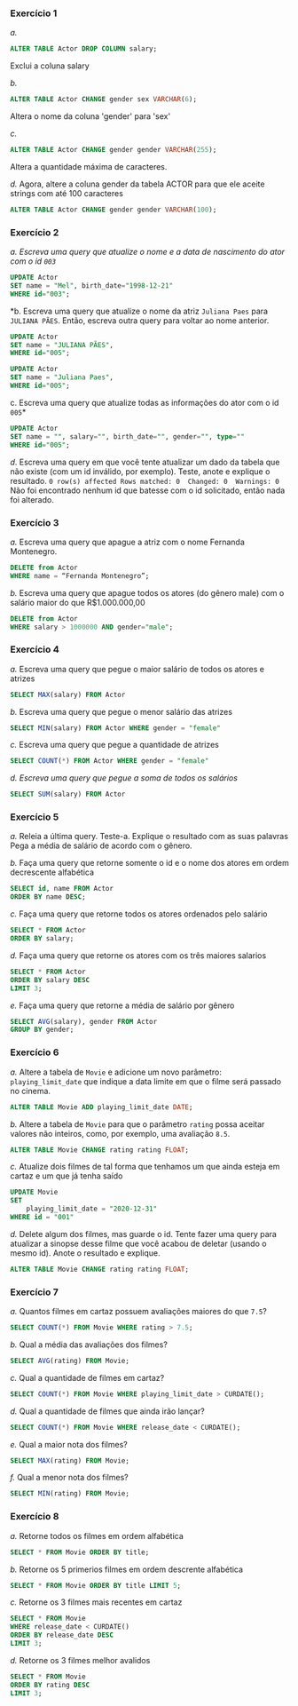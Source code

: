 ### Exercício 1
*a.* 
```sql
ALTER TABLE Actor DROP COLUMN salary;
```
Exclui  a coluna salary

*b.*
```sql
ALTER TABLE Actor CHANGE gender sex VARCHAR(6);
```
Altera o nome da coluna 'gender' para 'sex'

*c.* 
```sql
ALTER TABLE Actor CHANGE gender gender VARCHAR(255);
```
Altera a quantidade máxima de caracteres.

*d.* Agora,  altere a coluna gender da tabela ACTOR para que ele aceite strings com até 100 caracteres
```sql
ALTER TABLE Actor CHANGE gender gender VARCHAR(100);
```
### Exercício 2
*a. Escreva uma query que atualize o nome e a data de nascimento do ator com o id `003`*
```sql
UPDATE Actor
SET name = "Mel", birth_date="1998-12-21"
WHERE id="003";
```

*b. Escreva uma query que atualize o nome da atriz `Juliana Paes` para `JULIANA PÃES`. Então, escreva outra query para voltar ao nome anterior.
```sql
UPDATE Actor
SET name = "JULIANA PÃES",
WHERE id="005";
```
```sql
UPDATE Actor
SET name = "Juliana Paes",
WHERE id="005";
```

c. Escreva uma query que atualize todas as informações do ator com o id `005`*
```sql
UPDATE Actor
SET name = "", salary="", birth_date="", gender="", type=""
WHERE id="005";
```

*d*. Escreva uma query em que você tente atualizar um dado da tabela que não existe (com um id inválido, por exemplo). Teste, anote e explique o resultado.
`0 row(s) affected Rows matched: 0  Changed: 0  Warnings: 0`
Não foi encontrado nenhum id que batesse com o id solicitado, então nada foi alterado.

### Exercício 3
*a.* Escreva uma query que apague a atriz com o nome Fernanda Montenegro.
```sql
DELETE from Actor
WHERE name = “Fernanda Montenegro”;
```
*b.* Escreva uma query que apague todos os atores (do gênero male) com o salário maior do que R$1.000.000,00
```sql
DELETE from Actor
WHERE salary > 1000000 AND gender="male";
```

### Exercício 4
*a.* Escreva uma query que pegue o maior salário de todos os atores e atrizes
```sql
SELECT MAX(salary) FROM Actor
```
*b.* Escreva uma query que pegue o menor salário das atrizes
```sql
SELECT MIN(salary) FROM Actor WHERE gender = "female"
```
*c.* Escreva uma query que pegue a quantidade de atrizes
```sql
SELECT COUNT(*) FROM Actor WHERE gender = "female"
```
*d. Escreva uma query que pegue a soma de todos os salários*
```sql
SELECT SUM(salary) FROM Actor
```

### Exercício 5
*a.* Releia a última query. Teste-a. Explique o resultado com as suas palavras
Pega a média de salário de acordo com o gênero.

*b.* Faça uma query que retorne somente o id e o nome dos atores em ordem decrescente alfabética
```sql
SELECT id, name FROM Actor
ORDER BY name DESC;
```

*c.* Faça uma query que retorne todos os atores ordenados pelo salário
```sql
SELECT * FROM Actor
ORDER BY salary;
```

*d.* Faça uma query que retorne os atores com os três maiores salarios
```sql
SELECT * FROM Actor
ORDER BY salary DESC
LIMIT 3;
```

*e.* Faça uma query que retorne a média de salário por gênero
```sql
SELECT AVG(salary), gender FROM Actor
GROUP BY gender;
```

### Exercício 6
*a.* Altere a tabela de `Movie` e adicione um novo parâmetro: `playing_limit_date` que indique a data limite em que o filme será passado no cinema.
```sql
ALTER TABLE Movie ADD playing_limit_date DATE;
```
*b.* Altere a tabela de `Movie` para que o parâmetro `rating` possa aceitar valores não inteiros, como, por exemplo, uma avaliação `8.5`.
```sql
ALTER TABLE Movie CHANGE rating rating FLOAT;
```
*c.* Atualize dois filmes de tal forma que tenhamos um que ainda esteja em cartaz e um que já tenha saído
```sql
UPDATE Movie
SET
	playing_limit_date = "2020-12-31"
WHERE id = "001"
```
*d.* Delete algum dos filmes, mas guarde o id. Tente fazer uma query para atualizar a sinopse desse filme que você acabou de deletar (usando o mesmo id). Anote o resultado e explique.
```sql
ALTER TABLE Movie CHANGE rating rating FLOAT;
```

### Exercício 7
*a.* Quantos filmes em cartaz possuem avaliações maiores do que `7.5`?
```sql
SELECT COUNT(*) FROM Movie WHERE rating > 7.5;
```
*b.* Qual a média das avaliações dos filmes?
```sql
SELECT AVG(rating) FROM Movie;
```
*c.* Qual a quantidade de filmes em cartaz?
```sql
SELECT COUNT(*) FROM Movie WHERE playing_limit_date > CURDATE();
```
*d.* Qual a quantidade de filmes que ainda irão lançar?
```sql
SELECT COUNT(*) FROM Movie WHERE release_date < CURDATE();
```
*e.* Qual a maior nota dos filmes?
```sql
SELECT MAX(rating) FROM Movie;
```
*f.* Qual a menor nota dos filmes?
```sql
SELECT MIN(rating) FROM Movie;
```

### Exercício 8
*a.* Retorne todos os filmes em ordem alfabética
```sql
SELECT * FROM Movie ORDER BY title;
```
*b.* Retorne os 5 primerios filmes em ordem descrente alfabética
```sql
SELECT * FROM Movie ORDER BY title LIMIT 5;
```
*c.* Retorne os 3 filmes mais recentes em cartaz
```sql
SELECT * FROM Movie 
WHERE release_date < CURDATE() 
ORDER BY release_date DESC 
LIMIT 3;
```
*d.* Retorne os 3 filmes melhor avalidos
```sql
SELECT * FROM Movie 
ORDER BY rating DESC 
LIMIT 3;
```


